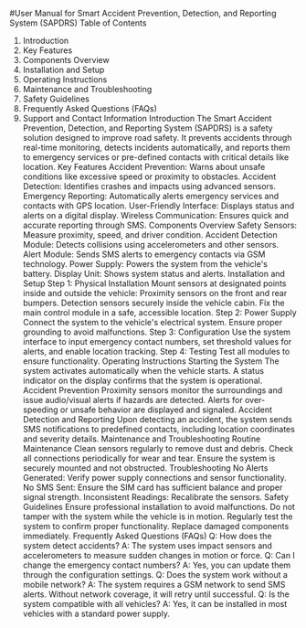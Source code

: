 #User Manual for Smart Accident Prevention, Detection, and Reporting System (SAPDRS)
Table of Contents
1. Introduction
2. Key Features
3. Components Overview
4. Installation and Setup
5. Operating Instructions
6. Maintenance and Troubleshooting
7. Safety Guidelines
8. Frequently Asked Questions (FAQs)
9. Support and Contact Information
Introduction
The Smart Accident Prevention, Detection, and Reporting System (SAPDRS) is a safety solution
designed to improve road safety. It prevents accidents through real-time monitoring, detects
incidents automatically, and reports them to emergency services or pre-defined contacts with critical
details like location.
Key Features
Accident Prevention: Warns about unsafe conditions like excessive speed or proximity to obstacles.
Accident Detection: Identifies crashes and impacts using advanced sensors.
Emergency Reporting: Automatically alerts emergency services and contacts with GPS location.
User-Friendly Interface: Displays status and alerts on a digital display.
Wireless Communication: Ensures quick and accurate reporting through SMS.
Components Overview
Safety Sensors: Measure proximity, speed, and driver condition.
Accident Detection Module: Detects collisions using accelerometers and other sensors.
Alert Module: Sends SMS alerts to emergency contacts via GSM technology.
Power Supply: Powers the system from the vehicle's battery.
Display Unit: Shows system status and alerts.
Installation and Setup
Step 1: Physical Installation
Mount sensors at designated points inside and outside the vehicle:
Proximity sensors on the front and rear bumpers.
Detection sensors securely inside the vehicle cabin.
Fix the main control module in a safe, accessible location.
Step 2: Power Supply
Connect the system to the vehicle's electrical system.
Ensure proper grounding to avoid malfunctions.
Step 3: Configuration
Use the system interface to input emergency contact numbers, set threshold values for alerts, and
enable location tracking.
Step 4: Testing
Test all modules to ensure functionality.
Operating Instructions
Starting the System
The system activates automatically when the vehicle starts.
A status indicator on the display confirms that the system is operational.
Accident Prevention
Proximity sensors monitor the surroundings and issue audio/visual alerts if hazards are detected.
Alerts for over-speeding or unsafe behavior are displayed and signaled.
Accident Detection and Reporting
Upon detecting an accident, the system sends SMS notifications to predefined contacts, including
location coordinates and severity details.
Maintenance and Troubleshooting
Routine Maintenance
Clean sensors regularly to remove dust and debris.
Check all connections periodically for wear and tear.
Ensure the system is securely mounted and not obstructed.
Troubleshooting
No Alerts Generated: Verify power supply connections and sensor functionality.
No SMS Sent: Ensure the SIM card has sufficient balance and proper signal strength.
Inconsistent Readings: Recalibrate the sensors.
Safety Guidelines
Ensure professional installation to avoid malfunctions.
Do not tamper with the system while the vehicle is in motion.
Regularly test the system to confirm proper functionality.
Replace damaged components immediately.
Frequently Asked Questions (FAQs)
Q: How does the system detect accidents?
A: The system uses impact sensors and accelerometers to measure sudden changes in motion or
force.
Q: Can I change the emergency contact numbers?
A: Yes, you can update them through the configuration settings.
Q: Does the system work without a mobile network?
A: The system requires a GSM network to send SMS alerts. Without network coverage, it will retry
until successful.
Q: Is the system compatible with all vehicles?
A: Yes, it can be installed in most vehicles with a standard power supply.
